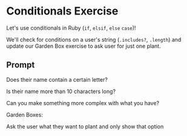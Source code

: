 # Conditionals Exercise #

Let's use conditionals in Ruby (`if`, `elsif`, `else` `case`)!

We'll check for conditions on a user's string (`.includes?`, `.length`) and update our Garden Box exercise to ask user for just one plant.

## Prompt ##

Does their name contain a certain letter?​

Is their name more than 10 characters long?​

Can you make something more complex with what you have?​

Garden Boxes:​

Ask the user what they want to plant and only show that option
